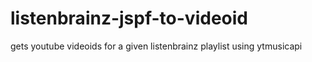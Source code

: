 # listenbrainz-jspf-to-videoid
gets youtube videoids for a given listenbrainz playlist using ytmusicapi
